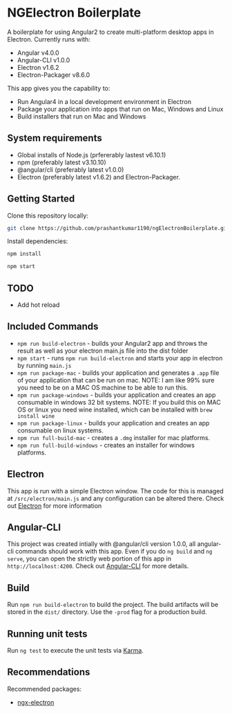 # NGElectron Boilerplate

A boilerplate for using Angular2 to create multi-platform desktop apps in Electron. Currently runs with:

- Angular v4.0.0
- Angular-CLI v1.0.0
- Electron v1.6.2
- Electron-Packager v8.6.0

This app gives you the capability to:

- Run Angular4 in a local development environment in Electron
- Package your application into apps that run on Mac, Windows and Linux
- Build installers that run on Mac and Windows

## System requirements

- Global installs of Node.js (prfererably lastest v6.10.1)
- npm (preferably latest v3.10.10)
- @angular/cli (preferably latest v1.0.0)
- Electron (preferably latest v1.6.2) and Electron-Packager.

## Getting Started

Clone this repository locally:

``` bash
git clone https://github.com/prashantkumar1190/ngElectronBoilerplate.git
```

Install dependencies:

``` bash
npm install
```

``` bash
npm start
```

## TODO
- Add hot reload

## Included Commands

- `npm run build-electron` - builds your Angular2 app and throws the result as well as your electron main.js file into the dist folder
- `npm start` - runs `npm run build-electron` and starts your app in electron by running `main.js`
- `npm run package-mac` - builds your application and generates a `.app` file of your application that can be run on mac. NOTE: I am like 99% sure you need to be on a MAC OS machine to be able to run this.
- `npm run package-windows` - builds your application and creates an app consumable in windows 32 bit systems. NOTE: If you build this on MAC OS or linux you need wine installed, which can be installed with `brew install wine`
- `npm run package-linux` - builds your application and creates an app consumable on linux systems.
- `npm run full-build-mac` - creates a `.dmg` installer for mac platforms.
- `npm run full-build-windows` - creates an installer for windows platforms.

## Electron

This app is run with a simple Electron window. The code for this is managed at `/src/electron/main.js` and any configuration can be altered there. Check out [Electron](https://github.com/electron/electron) for more information

## Angular-CLI

This project was created intially with @angular/cli version 1.0.0, all angular-cli commands should work with this app. Even if you do `ng build` and `ng serve`, you can open the strictly web portion of this app in `http://localhost:4200`. Check out [Angular-CLI](https://github.com/angular/angular-cli) for more details.

## Build

Run `npm run build-electron` to build the project. The build artifacts will be stored in the `dist/` directory. Use the `-prod` flag for a production build.

## Running unit tests

Run `ng test` to execute the unit tests via [Karma](https://karma-runner.github.io).

## Recommendations

Recommended packages:

- [ngx-electron](https://www.npmjs.com/package/ngx-electron)
